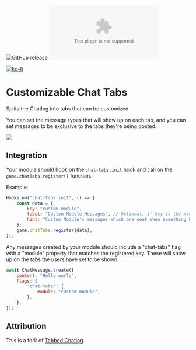 ![GitHub release](https://img.shields.io/github/release-date/mclemente/fvtt-chat-tabs)
![GitHub release (latest by SemVer and asset)](https://img.shields.io/github/downloads/mclemente/fvtt-chat-tabs/latest/module.zip)

[![ko-fi](https://img.shields.io/badge/ko--fi-Support%20Me-red?style=flat-square&logo=ko-fi)](https://ko-fi.com/mclemente)


# Customizable Chat Tabs

Splits the Chatlog into tabs that can be customized.

You can set the message types that will show up on each tab, and you can set messages to be exclusive to the tabs they're being posted.

![](https://camo.githubusercontent.com/c9488694f8ea5c0b153257e894a0bd114fd4e02411c81b49f5aef4ddce554df8/68747470733a2f2f63646e2e646973636f72646170702e636f6d2f6174746163686d656e74732f313130363333383731353434373539393136352f313130363733323936303434343538383039322f416e696d6163616f31302e676966)

## Integration

Your module should hook on the `chat-tabs.init` hook and call on the `game.chatTabs.register()` function.

Example:

```javascript
Hooks.on("chat-tabs.init", () => {
	const data = {
		key: "custom-module",
		label: "Custom Module Messages", // Optional, if key is the module's id, its title will be used. Otherwise, defaults to the key value.
		hint: "Custom Module's messages which are sent when something happens.", // Optional
	};
	game.chatTabs.register(data);
});
```

Any messages created by your module should include a "chat-tabs" flag with a "module" property that matches the registered key. These will show up on the tabs the users have set to be shown.

```javascript
await ChatMessage.create({
	content: "Hello world",
	flags: {
		"chat-tabs": {
			module: "custom-module",
		},
	},
});
```

## Attribution

This is a fork of [Tabbed Chatlog](https://github.com/cswendrowski/FoundryVTT-Tabbed-Chatlog).
